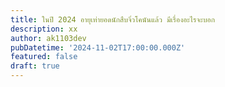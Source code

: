 ```yaml
---
title: ในปี 2024 อายุเท่ายอดนักสืบจิ๋วโคนันแล้ว มีเรื่องอะไรจะบอก
description: xx
author: ak1103dev
pubDatetime: '2024-11-02T17:00:00.000Z'
featured: false
draft: true
---
```




